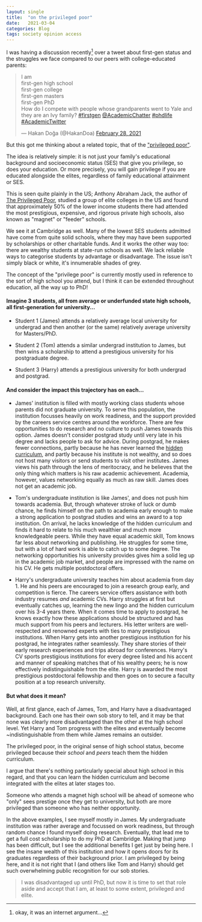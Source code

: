 ```yaml
---
layout: single
title:  "on the privileged poor"
date:   2021-03-04
categories: Blog
tags: society opinion access
---
```


I was having a discussion recently[^1] over a tweet about first-gen status and the struggles we face compared to our peers with college-educated parents:

<blockquote class="twitter-tweet"><p lang="en" dir="ltr">I am<br>first-gen high school<br>first-gen college<br>first-gen masters<br>first-gen PhD<br>How do I compete with people whose grandparents went to Yale and they are an Ivy family? <a href="https://twitter.com/hashtag/firstgen?src=hash&amp;ref_src=twsrc%5Etfw">#firstgen</a> <a href="https://twitter.com/AcademicChatter?ref_src=twsrc%5Etfw">@AcademicChatter</a> <a href="https://twitter.com/hashtag/phdlife?src=hash&amp;ref_src=twsrc%5Etfw">#phdlife</a> <a href="https://twitter.com/hashtag/AcademicTwitter?src=hash&amp;ref_src=twsrc%5Etfw">#AcademicTwitter</a></p>&mdash; Hakan Doğa (@HakanDoa) <a href="https://twitter.com/HakanDoa/status/1365816927466250246?ref_src=twsrc%5Etfw">February 28, 2021</a></blockquote> <script async src="https://platform.twitter.com/widgets.js" charset="utf-8"></script>

But this got me thinking about a related topic, that of the <a href="https://www.vox.com/policy-and-politics/2019/6/17/18647250/privileged-poor-university-admissions-anthony-abraham-jack">"privileged poor"</a>.

The idea is relatively simple: it is not just your family's educational background and socioeconomic status (SES) that give you privilege, so does your education. Or more precisely, you will gain privilege if you are educated alongside the elites, regardless of family educational attainment or SES.

This is seen quite plainly in the US; Anthony Abraham Jack, the author of <a href="https://www.hup.harvard.edu/catalog.php?isbn=9780674976894">The Privileged Poor</a>, studied a group of elite colleges in the US and found that approximately 50% of the lower income students there had attended the most prestigious, expensive, and rigorous private high schools, also known as "magnet" or "feeder" schools.

We see it at Cambridge as well. Many of the lowest SES students admitted have come from quite solid schools, where they may have been supported by scholarships or other charitable funds. And it works the other way too: there are wealthy students at state-run schools as well. We lack reliable ways to categorise students by advantage or disadvantage. The issue isn't simply black or white, it's innumerable shades of grey.

The concept of the "privilege poor" is currently mostly used in reference to the sort of high school you attend, but I think it can be extended throughout education, all the way up to PhD!

#### Imagine 3 students, all from average or underfunded state high schools, all first-generation for university...

 - Student 1 (James) attends a relatively average local university for undergrad and then another (or the same) relatively average university for Masters/PhD.

 - Student 2 (Tom) attends a similar undergrad institution to James, but then wins a scholarship to attend a prestigious university for his postgraduate degree.

 - Student 3 (Harry) attends a prestigious university for both undergrad and postgrad.

#### And consider the impact this trajectory has on each...

 - James' institution is filled with mostly working class students whose parents did not graduate university. To serve this population, the institution focusses heavily on work readiness, and the support provided by the careers service centres around the workforce. There are few opportunities to do research and no culture to push James towards this option. James doesn't consider postgrad study until very late in his degree and lacks people to ask for advice. During postgrad, he makes fewer connections, partly because he has never learned the <a href="https://en.wikipedia.org/wiki/Hidden_curriculum">hidden curriculum</a>, and partly because his institute is not wealthy, and so does not host many visitors or send students to visit other institutes. James views his path through the lens of meritocracy, and he believes that the only thing which matters is his raw academic achievement. Academia, however, values networking equally as much as raw skill. James does not get an academic job.

 - Tom's undergraduate institution is like James', and does not push him towards academia. But, through whatever stroke of luck or dumb chance, he finds himself on the path to academia early enough to make a strong application to postgrad studies and wins an award to a top institution. On arrival, he lacks knowledge of the hidden curriculum and finds it hard to relate to his much wealthier and much more knowledgeable peers. While they have equal academic skill, Tom knows far less about networking and publishing. He struggles for some time, but with a lot of hard work is able to catch up to some degree. The networking opportunities his university provides gives him a solid leg up in the academic job market, and people are impressed with the name on his CV. He gets multiple postdoctoral offers.

 - Harry's undergraduate university teaches him about academia from day 1. He and his peers are encouraged to join a research group early, and competition is fierce. The careers service offers assistance with both industry resumes <em>and</em> academic CVs. Harry struggles at first but eventually catches up, learning the new lingo and the hidden curriculum over his 3-4 years there. When it comes time to apply to postgrad, he knows exactly how these applications should be structured and has much support from his peers and lecturers. His letter writers are well-respected and renowned experts with ties to many prestigious institutions. When Harry gets into another prestigious institution for his postgrad, he integrates rather seamlessly. They share stories of their early research experiences and trips abroad for conferences. Harry's CV sports prestigious institutions for every degree listed and his accent and manner of speaking matches that of his wealthy peers; he is now effectively indistinguishable from the elite. Harry is awarded the most prestigious postdoctoral fellowship and then goes on to secure a faculty position at a top research university.

#### But what does it mean?

Well, at first glance, each of James, Tom, and Harry have a disadvantaged background. Each one has their own sob story to tell, and it may be that none was clearly more disadvantaged than the other at the high school level. Yet Harry and Tom progress with the elites and eventually become ~indistinguishable from them while James remains an outsider.

The privileged poor, in the original sense of high school status, become privileged because their <em>school</em> and <em>peers</em> teach them the hidden curriculum.

I argue that there's nothing particularly special about high school in this regard, and that you can learn the hidden curriculum and become integrated with the elites at later stages too.

Someone who attends a magnet high school will be ahead of someone who "only" sees prestige once they get to university, but both are more privileged than someone who has neither opportunity.

In the above examples, I see myself mostly in James. My undergraduate institution was rather average and focussed on work readiness, but through random chance I found myself doing research. Eventually, that lead me to get a full cost scholarship to do my PhD at Cambridge. Making that jump has been difficult, but I see the additional benefits I get just by being here. I see the insane wealth of this institution and how it opens doors for its graduates regardless of their background prior. I am privileged by being here, and it is not right that I (and others like Tom and Harry) should get such overwhelming public recognition for our sob stories.

<blockquote>I was disadvantaged up until PhD, but now it is time to set that role aside and accept that I am, at least to some extent, privileged and elite.</blockquote>

[^1]: okay, it was an internet argument...
